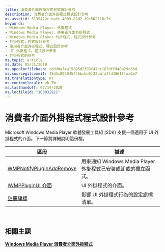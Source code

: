 ```yaml
---
title: 消費者介面外掛程式程式設計參考
description: 消費者介面外掛程式程式設計參考
ms.assetid: 5139412c-bafc-4009-82d2-f9c502118c7d
keywords:
- Windows Media Player、外掛程式
- Windows Media Player，使用者介面外掛程式
- Windows Media Player 外掛程式，程式設計參考
- 外掛程式，程式設計參考
- 使用者介面外掛程式，程式設計參考
- UI 外掛程式，程式設計參考
- 外掛程式的參考
ms.topic: article
ms.date: 05/31/2018
ms.openlocfilehash: cddd0a74a15895d2399f47ec187dff948a29d66d
ms.sourcegitcommit: 48d1c892045445bcbd0f22bafa2fd3861ffaa6e7
ms.translationtype: MT
ms.contentlocale: zh-TW
ms.lasthandoff: 02/19/2020
ms.locfileid: "103932921"
---
```

# <a name="user-interface-plug-ins-programming-reference"></a>消費者介面外掛程式程式設計參考

Microsoft Windows Media Player 軟體發展工具組 (SDK) 支援一個適用于 UI 外掛程式的介面。下一節將詳細說明這份檔。



| 區段                                                  | 描述                                                                                                   |
|----------------------------------------------------------|---------------------------------------------------------------------------------------------------------------|
| [WMPNotifyPluginAddRemove](/previous-versions/windows/desktop/api/wmpplug/nf-wmpplug-wmpnotifypluginaddremove) | 用來通知 Windows Media Player 外掛程式已安裝或卸載的獨立函式。 |
| [IWMPPluginUI 介面](/previous-versions/windows/desktop/api/wmpplug/nn-wmpplug-iwmppluginui)               | UI 外掛程式的介面。                                                                                  |
| [註冊旗標](registration-flags.md)             | 影響 UI 外掛程式行為的設定旗標清單。                                             |



 

## <a name="related-topics"></a>相關主題

<dl> <dt>

[**Windows Media Player 消費者介面外掛程式**](windows-media-player-user-interface-plug-ins.md)
</dt> </dl>

 

 




